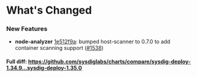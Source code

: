 # What's Changed

### New Features
- **node-analyzer** [1e512f9a](https://github.com/sysdiglabs/charts/commit/1e512f9af08674b87b01c17b9bc34c436e90ff8a): bumped host-scanner to 0.7.0 to add container scanning support ([#1538](https://github.com/sysdiglabs/charts/issues/1538))
#### Full diff: https://github.com/sysdiglabs/charts/compare/sysdig-deploy-1.34.9...sysdig-deploy-1.35.0
